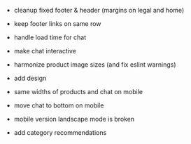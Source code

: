 - cleanup fixed footer & header (margins on legal and home)
- keep footer links on same row
- handle load time for chat
- make chat interactive
- harmonize product image sizes (and fix eslint warnings)
- add design
- same widths of products and chat on mobile
- move chat to bottom on mobile
- mobile version landscape mode is broken


- add category recommendations